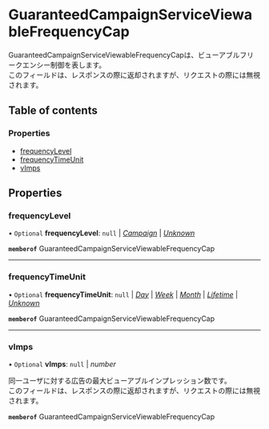 # GuaranteedCampaignServiceViewableFrequencyCap


<div lang=\"ja\"> GuaranteedCampaignServiceViewableFrequencyCapは、ビューアブルフリークエンシー制御を表します。<br> このフィールドは、レスポンスの際に返却されますが、リクエストの際には無視されます。 </div> 

## Table of contents

### Properties

- [frequencyLevel](guaranteedcampaignserviceviewablefrequencycap.md#frequencylevel)
- [frequencyTimeUnit](guaranteedcampaignserviceviewablefrequencycap.md#frequencytimeunit)
- [vImps](guaranteedcampaignserviceviewablefrequencycap.md#vimps)

## Properties

### frequencyLevel

• `Optional` **frequencyLevel**: ``null`` \| [*Campaign*](./enums/guaranteedcampaignservicefrequencylevel.md#campaign) \| [*Unknown*](./enums/guaranteedcampaignservicefrequencylevel.md#unknown)

**`memberof`** GuaranteedCampaignServiceViewableFrequencyCap

___

### frequencyTimeUnit

• `Optional` **frequencyTimeUnit**: ``null`` \| [*Day*](./enums/guaranteedcampaignservicefrequencytimeunit.md#day) \| [*Week*](./enums/guaranteedcampaignservicefrequencytimeunit.md#week) \| [*Month*](./enums/guaranteedcampaignservicefrequencytimeunit.md#month) \| [*Lifetime*](./enums/guaranteedcampaignservicefrequencytimeunit.md#lifetime) \| [*Unknown*](./enums/guaranteedcampaignservicefrequencytimeunit.md#unknown)

**`memberof`** GuaranteedCampaignServiceViewableFrequencyCap

___

### vImps

• `Optional` **vImps**: ``null`` \| *number*

<div lang=\"ja\"> 同一ユーザに対する広告の最大ビューアブルインプレッション数です。<br> このフィールドは、レスポンスの際に返却されますが、リクエストの際には無視されます。 </div> 

**`memberof`** GuaranteedCampaignServiceViewableFrequencyCap
